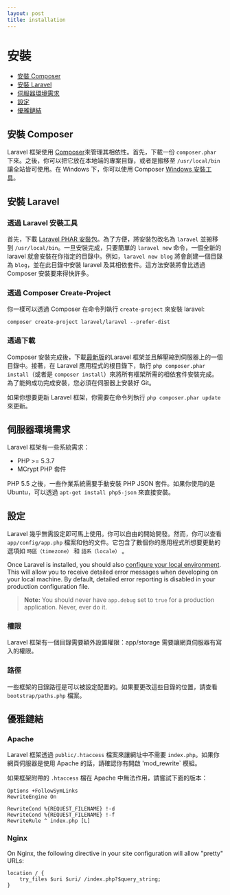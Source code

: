 ```yaml
---
layout: post
title: installation
---
```

# 安裝

- [安裝 Composer](#install-composer)
- [安裝 Laravel](#install-laravel)
- [伺服器環境需求](#server-requirements)
- [設定](#configuration)
- [優雅鏈結](#pretty-urls)

<a name="install-composer"></a>
## 安裝 Composer

Laravel 框架使用 [Composer](http://getcomposer.org)來管理其相依性。首先，下載一份 `composer.phar` 下來。之後，你可以把它放在本地端的專案目錄，或者是搬移至 `/usr/local/bin` 讓全站皆可使用。在 Windows 下，你可以使用 Composer [Windows 安裝工具](https://getcomposer.org/Composer-Setup.exe)。

<a name="install-laravel"></a>
## 安裝 Laravel

### 透過 Laravel 安裝工具

首先，下載 [Laravel PHAR 安裝包](http://laravel.com/laravel.phar)。為了方便，將安裝包改名為 `laravel` 並搬移到 `/usr/local/bin`。一旦安裝完成，只要簡單的 `laravel new` 命令，一個全新的 laravel 就會安裝在你指定的目錄中。例如，`laravel new blog` 將會創建一個目錄為 `blog`，並在此目錄中安裝 laravel 及其相依套件。這方法安裝將會比透過 Composer 安裝要來得快許多。

### 透過 Composer Create-Project

你一樣可以透過 Composer 在命令列執行 `create-project` 來安裝 laravel: 

	composer create-project laravel/laravel --prefer-dist

### 透過下載

Composer 安裝完成後，下載[最新版](https://github.com/laravel/laravel/archive/master.zip)的Laravel 框架並且解壓縮到伺服器上的一個目錄中。接著，在 Laravel 應用程式的根目錄下，執行 `php composer.phar install`（或者是 `composer install`）來將所有框架所需的相依套件安裝完成。為了能夠成功完成安裝，您必須在伺服器上安裝好 Git。

如果你想要更新 Laravel 框架，你需要在命令列執行 `php composer.phar update` 來更新。

<a name="server-requirements"></a>
## 伺服器環境需求

Laravel 框架有一些系統需求：

- PHP >= 5.3.7
- MCrypt PHP 套件

PHP 5.5 之後，一些作業系統需要手動安裝 PHP JSON 套件。如果你使用的是 Ubuntu，可以透過 `apt-get install php5-json` 來直接安裝。

<a name="configuration"></a>
## 設定

Laravel 幾乎無需設定即可馬上使用。你可以自由的開始開發。然而，你可以查看 `app/config/app.php` 檔案和他的文件。它包含了數個你的應用程式所想要更動的選項如 `時區（timezone）` 和 `語系（locale）` 。

Once Laravel is installed, you should also [configure your local environment](/docs/configuration#environment-configuration). This will allow you to receive detailed error messages when developing on your local machine. By default, detailed error reporting is disabled in your production configuration file.

> **Note:** You should never have `app.debug` set to `true` for a production application. Never, ever do it.

<a name="permissions"></a>
### 權限

Laravel 框架有一個目錄需要額外設置權限：app/storage 需要讓網頁伺服器有寫入的權限。

<a name="paths"></a>
### 路徑

一些框架的目錄路徑是可以被設定配置的。如果要更改這些目錄的位置，請查看 `bootstrap/paths.php` 檔案。

<a name="pretty-urls"></a>
## 優雅鏈結

### Apache

Laravel 框架透過 `public/.htaccess` 檔案來讓網址中不需要 `index.php`。如果你網頁伺服器是使用 Apache 的話，請確認你有開啟 'mod_rewrite` 模組。

如果框架附帶的 `.htaccess` 檔在 Apache 中無法作用，請嘗試下面的版本：

	Options +FollowSymLinks
	RewriteEngine On

	RewriteCond %{REQUEST_FILENAME} !-d
	RewriteCond %{REQUEST_FILENAME} !-f
	RewriteRule ^ index.php [L]

### Nginx

On Nginx, the following directive in your site configuration will allow "pretty" URLs:

    location / {
        try_files $uri $uri/ /index.php?$query_string;
    }
